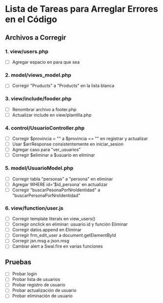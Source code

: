 # Lista de Tareas para Arreglar Errores en el Código

## Archivos a Corregir

### 1. view/users.php
- [ ] Agregar espacio en <?= BASE_URL?> para que sea <?= BASE_URL ?>

### 2. model/views_model.php
- [ ] Corregir "Pruducts" a "Products" en la lista blanca

### 3. view/include/fooder.php
- [ ] Renombrar archivo a footer.php
- [ ] Actualizar include en view/plantilla.php

### 4. control/UsuarioController.php
- [ ] Corregir $provincia = "" a $provincia == "" en registrar y actualizar
- [ ] Usar $arrResponse consistentemente en iniciar_sesion
- [ ] Agregar caso para "ver_usuarios"
- [ ] Corregir $eliminar a $usuario en eliminar

### 5. model/UsuarioModel.php
- [ ] Corregir tabla "personas" a "persona" en eliminar
- [ ] Agregar WHERE id='$id_persona' en actualizar
- [ ] Corregir "buscarPesonaPorNroIdentidad" a "buscarPersonaPorNroIdentidad"

### 6. view/function/user.js
- [ ] Corregir template literals en view_users()
- [ ] Corregir onclick en eliminar: usuario.id y función Eliminar
- [ ] Corregir datos.append en Eliminar
- [ ] Corregir frm_edit_user a document.getElementById
- [ ] Corregir jsn.msg a json.msg
- [ ] Cambiar alert a Swal.fire en varias funciones

## Pruebas
- [ ] Probar login
- [ ] Probar lista de usuarios
- [ ] Probar registro de usuario
- [ ] Probar actualización de usuario
- [ ] Probar eliminación de usuario
